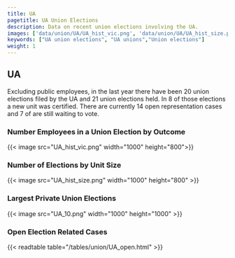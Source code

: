 ```yaml
---
title: UA
pagetitle: UA Union Elections
description: Data on recent union elections involving the UA.
images: ['data/union/UA/UA_hist_vic.png', 'data/union/UA/UA_hist_size.png', 'data/union/UA/UA_10.png']
keywords: ["UA union elections", "UA unions","Union elections"]
weight: 1
---
```

##  UA

Excluding public employees, in the last year there have been 20 union elections filed by the UA and 21 union elections held. In 8 of those elections a new unit was certified. There are currently 14 open representation cases and 7 of are still waiting to vote.

### Number Employees in a Union Election by Outcome
{{< image src="UA_hist_vic.png" width="1000" height="800">}}

### Number of Elections by Unit Size
{{< image src="UA_hist_size.png" width="1000" height="800" >}}

### Largest Private Union Elections
{{< image src="UA_10.png" width="1000" height="1000"  >}}

### Open Election Related Cases
{{< readtable table="/tables/union/UA_open.html" >}}


